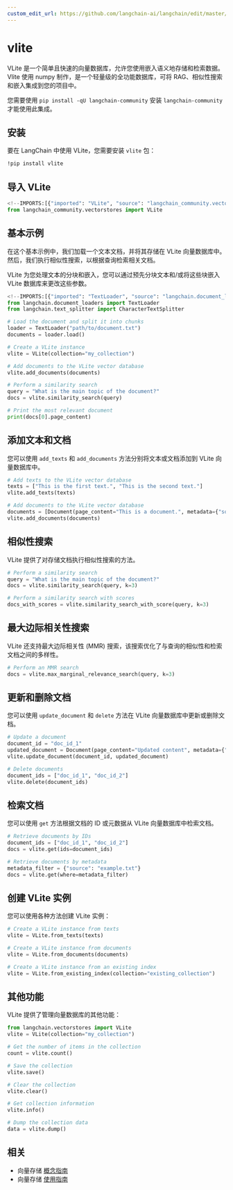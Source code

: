 ```yaml
---
custom_edit_url: https://github.com/langchain-ai/langchain/edit/master/docs/docs/integrations/vectorstores/vlite.ipynb
---
```

# vlite

VLite 是一个简单且快速的向量数据库，允许您使用嵌入语义地存储和检索数据。Vlite 使用 numpy 制作，是一个轻量级的全功能数据库，可将 RAG、相似性搜索和嵌入集成到您的项目中。

您需要使用 `pip install -qU langchain-community` 安装 `langchain-community` 才能使用此集成。

## 安装

要在 LangChain 中使用 VLite，您需要安装 `vlite` 包：

```bash
!pip install vlite
```

## 导入 VLite

```python
<!--IMPORTS:[{"imported": "VLite", "source": "langchain_community.vectorstores", "docs": "https://python.langchain.com/api_reference/community/vectorstores/langchain_community.vectorstores.vlite.VLite.html", "title": "vlite"}]-->
from langchain_community.vectorstores import VLite
```

## 基本示例

在这个基本示例中，我们加载一个文本文档，并将其存储在 VLite 向量数据库中。然后，我们执行相似性搜索，以根据查询检索相关文档。

VLite 为您处理文本的分块和嵌入，您可以通过预先分块文本和/或将这些块嵌入 VLite 数据库来更改这些参数。

```python
<!--IMPORTS:[{"imported": "TextLoader", "source": "langchain.document_loaders", "docs": "https://python.langchain.com/api_reference/community/document_loaders/langchain_community.document_loaders.text.TextLoader.html", "title": "vlite"}, {"imported": "CharacterTextSplitter", "source": "langchain.text_splitter", "docs": "https://python.langchain.com/api_reference/text_splitters/character/langchain_text_splitters.character.CharacterTextSplitter.html", "title": "vlite"}]-->
from langchain.document_loaders import TextLoader
from langchain.text_splitter import CharacterTextSplitter

# Load the document and split it into chunks
loader = TextLoader("path/to/document.txt")
documents = loader.load()

# Create a VLite instance
vlite = VLite(collection="my_collection")

# Add documents to the VLite vector database
vlite.add_documents(documents)

# Perform a similarity search
query = "What is the main topic of the document?"
docs = vlite.similarity_search(query)

# Print the most relevant document
print(docs[0].page_content)
```

## 添加文本和文档

您可以使用 `add_texts` 和 `add_documents` 方法分别将文本或文档添加到 VLite 向量数据库中。

```python
# Add texts to the VLite vector database
texts = ["This is the first text.", "This is the second text."]
vlite.add_texts(texts)

# Add documents to the VLite vector database
documents = [Document(page_content="This is a document.", metadata={"source": "example.txt"})]
vlite.add_documents(documents)
```

## 相似性搜索

VLite 提供了对存储文档执行相似性搜索的方法。

```python
# Perform a similarity search
query = "What is the main topic of the document?"
docs = vlite.similarity_search(query, k=3)

# Perform a similarity search with scores
docs_with_scores = vlite.similarity_search_with_score(query, k=3)
```

## 最大边际相关性搜索

VLite 还支持最大边际相关性 (MMR) 搜索，该搜索优化了与查询的相似性和检索文档之间的多样性。

```python
# Perform an MMR search
docs = vlite.max_marginal_relevance_search(query, k=3)
```

## 更新和删除文档

您可以使用 `update_document` 和 `delete` 方法在 VLite 向量数据库中更新或删除文档。

```python
# Update a document
document_id = "doc_id_1"
updated_document = Document(page_content="Updated content", metadata={"source": "updated.txt"})
vlite.update_document(document_id, updated_document)

# Delete documents
document_ids = ["doc_id_1", "doc_id_2"]
vlite.delete(document_ids)
```

## 检索文档

您可以使用 `get` 方法根据文档的 ID 或元数据从 VLite 向量数据库中检索文档。

```python
# Retrieve documents by IDs
document_ids = ["doc_id_1", "doc_id_2"]
docs = vlite.get(ids=document_ids)

# Retrieve documents by metadata
metadata_filter = {"source": "example.txt"}
docs = vlite.get(where=metadata_filter)
```

## 创建 VLite 实例

您可以使用各种方法创建 VLite 实例：

```python
# Create a VLite instance from texts
vlite = VLite.from_texts(texts)

# Create a VLite instance from documents
vlite = VLite.from_documents(documents)

# Create a VLite instance from an existing index
vlite = VLite.from_existing_index(collection="existing_collection")
```

## 其他功能

VLite 提供了管理向量数据库的其他功能：

```python
from langchain.vectorstores import VLite
vlite = VLite(collection="my_collection")

# Get the number of items in the collection
count = vlite.count()

# Save the collection
vlite.save()

# Clear the collection
vlite.clear()

# Get collection information
vlite.info()

# Dump the collection data
data = vlite.dump()
```


## 相关

- 向量存储 [概念指南](/docs/concepts/#vector-stores)
- 向量存储 [使用指南](/docs/how_to/#vector-stores)
